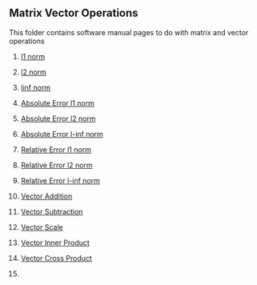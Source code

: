 ## Matrix Vector Operations

This folder contains software manual pages to do with matrix and vector operations

1.  [l1 norm](https://github.com/kaiudall/MATH4610/blob/master/SoftwareManual/vectorOps/norm1.md)

2.  [l2 norm](https://github.com/kaiudall/MATH4610/blob/master/SoftwareManual/vectorOps/norm2.md)

3.  [linf norm](https://github.com/kaiudall/MATH4610/blob/master/SoftwareManual/vectorOps/norminf.md)

4.  [Absolute Error l1 norm](https://github.com/kaiudall/MATH4610/blob/master/SoftwareManual/vectorOps/abserrornorm1.md)

5.  [Absolute Error l2 norm](https://github.com/kaiudall/MATH4610/blob/master/SoftwareManual/vectorOps/abserrornorm2.md)

6.  [Absolute Error l-inf norm](https://github.com/kaiudall/MATH4610/blob/master/SoftwareManual/vectorOps/abserrornorminf.md)

7.  [Relative Error l1 norm](https://github.com/kaiudall/MATH4610/blob/master/SoftwareManual/vectorOps/relerrornorm1.md)

8.  [Relative Error l2 norm](https://github.com/kaiudall/MATH4610/blob/master/SoftwareManual/vectorOps/relerrornorm2.md)

9.  [Relative Error l-inf norm](https://github.com/kaiudall/MATH4610/blob/master/SoftwareManual/vectorOps/relerrornorminf.md)

10. [Vector Addition](https://github.com/kaiudall/MATH4610/blob/master/SoftwareManual/vectorOps/vectoraddition.md)

11. [Vector Subtraction](https://github.com/kaiudall/MATH4610/blob/master/SoftwareManual/vectorOps/vectorsubtraction.md)

12. [Vector Scale](https://github.com/kaiudall/MATH4610/blob/master/SoftwareManual/vectorOps/vectorscale.md)

13. [Vector Inner Product](https://github.com/kaiudall/MATH4610/blob/master/SoftwareManual/vectorOps/vectorinnerproduct.md)

14. [Vector Cross Product](https://github.com/kaiudall/MATH4610/blob/master/SoftwareManual/vectorOps/vectorcrossproduct.md)

15. 
